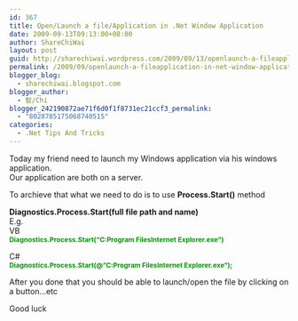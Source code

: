 ```yaml
---
id: 367
title: Open/Launch a file/Application in .Net Window Application
date: 2009-09-13T09:13:00+08:00
author: ShareChiWai
layout: post
guid: http://sharechiwai.wordpress.com/2009/09/13/openlaunch-a-fileapplication-in-net-window-application
permalink: /2009/09/openlaunch-a-fileapplication-in-net-window-application/
blogger_blog:
  - sharechiwai.blogspot.com
blogger_author:
  - 智/Chi
blogger_242190872ae71f6d0f1f8731ec21ccf3_permalink:
  - "8028785175068740515"
categories:
  - .Net Tips And Tricks
---
```

Today my friend need to launch my Windows application via his windows application.  
Our application are both on a server.

To archieve that what we need to do is to use **Process.Start()** method

**Diagnostics.Process.Start(**full file path and name**)**  
E.g.  
VB  
<span style="color:rgb(0,153,0);font-size:85%;"><strong>Diagnostics.Process.Start(&#8220;C:Program FilesInternet Explorer.exe&#8221;)</strong></span>

C#  
<span style="color:rgb(0,153,0);font-size:85%;"><strong>Diagnostics.Process.Start(@&#8221;C:Program FilesInternet Explorer.exe&#8221;);</strong></span>

After you done that you should be able to launch/open the file by clicking on a button&#8230;etc

Good luck